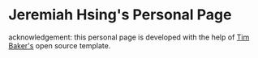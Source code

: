 # Jeremiah Hsing's Personal Page

acknowledgement: this personal page is developed with the help of [Tim Baker's](https://timbaker.me/) open source template.